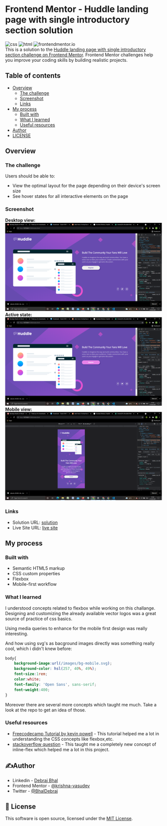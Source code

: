# Frontend Mentor - Huddle landing page with single introductory section solution

![css](https://img.shields.io/badge/css-style-pink?labelColor=black&style=flat)
![html](https://img.shields.io/badge/html-markup-brown?labelColor=black&style=flat)
![frontendmentor.io](https://img.shields.io/badge/frontendmentor.io-solution-green?labelColor=black&style=flat)
<br>This is a solution to the [Huddle landing page with single introductory section challenge on Frontend Mentor](https://www.frontendmentor.io/challenges/huddle-landing-page-with-a-single-introductory-section-B_2Wvxgi0). Frontend Mentor challenges help you improve your coding skills by building realistic projects. 

## Table of contents

- [Overview](#overview)
  - [The challenge](#the-challenge)
  - [Screenshot](#screenshot)
  - [Links](#links)
- [My process](#my-process)
  - [Built with](#built-with)
  - [What I learned](#what-i-learned)
  - [Useful resources](#useful-resources)
- [Author](#author)
- [LICENSE](#license)



## Overview

### The challenge

Users should be able to:

- View the optimal layout for the page depending on their device's screen size
- See hover states for all interactive elements on the page

### Screenshot
<b>Desktop view:</b>
![](/images/screenshot1.png)
<b>Active state:</b>
![](/images/screenshot2.png)
<b>Mobile view:</b>
![](/images/screenshot3.png)


### Links

- Solution URL: [solution](https://www.frontendmentor.io/solutions/huddle-page-using-css-flexbox-XYF5M567jI)
- Live Site URL: [live site](https://krishna-vasudev.github.io/frontendmentorhuddlechallange/)

## My process

### Built with

- Semantic HTML5 markup
- CSS custom properties
- Flexbox
- Mobile-first workflow


### What I learned

I understood concepts related to flexbox while working on this challange. Designing and customizing the already available vector logos was a great source of practice of css basics.

Using media queries to enhance for the mobile first design was really interesting.

And how using svg's as bacground images directly was something really cool, which i didn't knew before:
```css
body{
    background-image:url(/images/bg-mobile.svg);
    background-color: hsl(257, 40%, 49%);
    font-size:1rem;
    color:white;
    font-family: 'Open Sans', sans-serif;
    font-weight:400;
}
```


Moreover there are several more concepts which taught me much. Take a look at the repo to get an idea of those.



### Useful resources

- [Freecodecamp Tutorial by kevin powell](https://www.youtube.com/watch?v=srvUrASNj0s) - This tutorial helped me a lot in understanding the CSS concepts like flexbox,etc.
- [stackoverflow question](https://stackoverflow.com/questions/5184856/html-vertical-align-the-text-inside-input-type-button) - This taught me a completely new concept of inline-flex which helped me a lot in this project.


## ✍️Author

- Linkedin - [Debraj Bhal](https://www.linkedin.com/in/debraj-bhal-7597861b2/)
- Frontend Mentor - [@krishna-vasudev](https://www.frontendmentor.io/profile/krishna-vasudev)
- Twitter - [@BhalDebraj](https://mobile.twitter.com/BhalDebraj)


## 📜 License
This software is open source, licensed under the [MIT License](/LICENSE).
